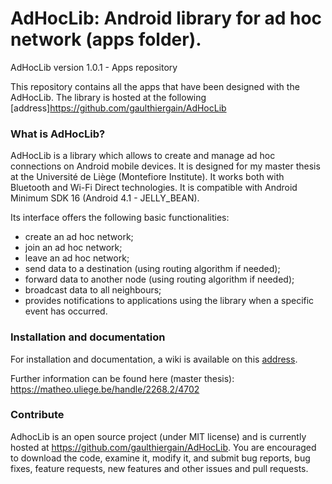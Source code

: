 # AdHocLib: Android library for ad hoc network (apps folder).

AdHocLib version 1.0.1 - Apps repository

This repository contains all the apps that have been designed with 
the AdHocLib. The library is hosted at the following [address]<https://github.com/gaulthiergain/AdHocLib>

### What is AdHocLib?

AdHocLib is a library which allows to create and manage ad hoc connections on Android mobile devices. It is designed for my master thesis at the Université de Liège (Montefiore Institute). It works both with Bluetooth and Wi-Fi Direct technologies. It is compatible with Android Minimum SDK 16 (Android 4.1 - JELLY_BEAN).

Its interface offers the following basic functionalities:
  - create an ad hoc network;
  - join an ad hoc network;
  - leave an ad hoc network;
  - send data to a destination (using routing algorithm if needed);
  - forward data to another node (using routing algorithm if needed);
  - broadcast data to all neighbours;
  - provides notifications to applications using the library when a specific event has occurred. 
  
### Installation and documentation

For installation and documentation, a wiki is available on this [address](https://github.com/gaulthiergain/AdHocLib/wiki/Main-page).

Further information can be found here (master thesis): https://matheo.uliege.be/handle/2268.2/4702

### Contribute

AdhocLib is an open source project (under MIT license) and is currently hosted at <https://github.com/gaulthiergain/AdHocLib>.  You are encouraged to download the code, examine it, modify it, and submit bug reports, bug fixes, feature requests, new features and other issues and pull requests.

